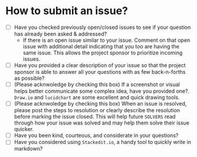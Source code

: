 # How to submit an issue?

- [ ] Have you checked previously open/closed issues to see if your question has already been asked & addressed? 
  - If there is an open issue similar to your issue. Comment on that open issue with additional detail indicating that you too are having the same issue. This allows the project sponsor to prioritize incoming issues.
- [ ] Have you provided a clear description of your issue so that the project sponsor is able to answer all your questions with as few back-n-forths as possible?
- [ ] (Please acknwoledge by checking this box) If a screenshot or visual helps better communicate some complex idea, have you provided one?. `Draw.io` and `lucidchart` are some excellent and quick drawing tools.
- [ ] (Please acknwoledge by checking this box) When an issue is resolved, please post the steps to resolution or clearly describe the resolution before marking the issue closed. This will help future `SOLVERS` read through how your issue was solved and may help them solve their issue quicker.
- [ ] Have you been kind, courteous, and considerate in your questions? 
- [ ] Have you considered using `Stackedit.io`, a handy tool to quickly write in markdown?
